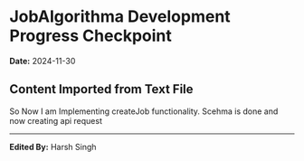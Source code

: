 # JobAlgorithma Development Progress Checkpoint

**Date:** 2024-11-30

## Content Imported from Text File
So Now I am Implementing createJob functionality.
Scehma is done and now creating api request

---

**Edited By:** Harsh Singh
